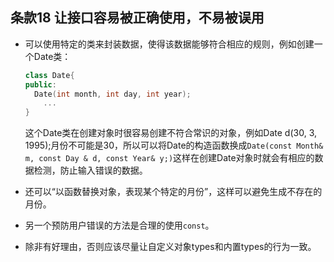 ## 条款18 让接口容易被正确使用，不易被误用

- 可以使用特定的类来封装数据，使得该数据能够符合相应的规则，例如创建一个Date类：

  ```c++
  class Date{
  public:
  	Date(int month, int day, int year);
      ...
  }
  ```

  这个Date类在创建对象时很容易创建不符合常识的对象，例如Date d(30, 3, 1995);月份不可能是30，所以可以将Date的构造函数换成`Date(const Month& m, const Day & d, const Year& y;)`这样在创建Date对象时就会有相应的数据检测，防止输入错误的数据。

- 还可以“以函数替换对象，表现某个特定的月份”，这样可以避免生成不存在的月份。

- 另一个预防用户错误的方法是合理的使用`const`。

- 除非有好理由，否则应该尽量让自定义对象types和内置types的行为一致。



